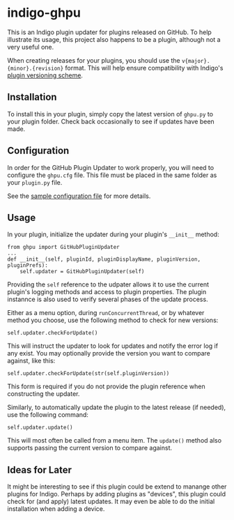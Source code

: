 # indigo-ghpu

This is an Indigo plugin updater for plugins released on GitHub.  To help illustrate its
usage, this project also happens to be a plugin, although not a very useful one.

When creating releases for your plugins, you should use the `v{major}.{minor}.{revision}`
format.  This will help ensure compatibility with Indigo's [plugin versioning scheme](http://wiki.indigodomo.com/doku.php?id=indigo_6_documentation:plugin_guide#the_infoplist_file).

## Installation

To install this in your plugin, simply copy the latest version of `ghpu.py` to your plugin
folder.  Check back occasionally to see if updates have been made.

## Configuration

In order for the GitHub Plugin Updater to work properly, you will need to configure the
`ghpu.cfg` file.  This file must be placed in the same folder as your `plugin.py` file.

See the [sample configuration file](https://github.com/jheddings/indigo-ghpu/blob/master/Contents/Server%20Plugin/ghpu.cfg)
for more details.

## Usage

In your plugin, initialize the updater during your plugin's `__init__` method:

    from ghpu import GitHubPluginUpdater
    ...
    def __init__(self, pluginId, pluginDisplayName, pluginVersion, pluginPrefs):
        self.updater = GitHubPluginUpdater(self)

Providing the `self` reference to the udpater allows it to use the current plugin's
logging methods and access to plugin properties.  The plugin instannce is also used to
verify several phases of the update process.

Either as a menu option, during `runConcurrentThread`, or by whatever method you choose,
use the following method to check for new versions:

    self.updater.checkForUpdate()

This will instruct the updater to look for updates and notify the error log if any exist.
You may optionally provide the version you want to compare against, like this:

    self.updater.checkForUpdate(str(self.pluginVersion))

This form is required if you do not provide the plugin reference when constructing the
updater.

Similarly, to automatically update the plugin to the latest release (if needed), use the
following command:

    self.updater.update()

This will most often be called from a menu item.  The `update()` method also supports
passing the current version to compare against.

## Ideas for Later

It might be interesting to see if this plugin could be extend to manange other plugins for
Indigo.  Perhaps by adding plugins as "devices", this plugin could check for (and apply)
latest updates.  It may even be able to do the initial installation when adding a device.
